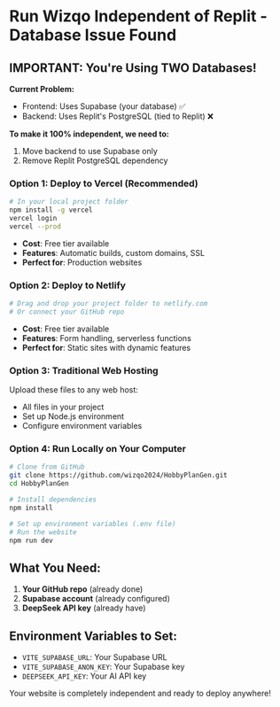 # Run Wizqo Independent of Replit - Database Issue Found

## IMPORTANT: You're Using TWO Databases!

**Current Problem:**
- Frontend: Uses Supabase (your database) ✅
- Backend: Uses Replit's PostgreSQL (tied to Replit) ❌

**To make it 100% independent, we need to:**
1. Move backend to use Supabase only
2. Remove Replit PostgreSQL dependency

### Option 1: Deploy to Vercel (Recommended)
```bash
# In your local project folder
npm install -g vercel
vercel login
vercel --prod
```
- **Cost**: Free tier available
- **Features**: Automatic builds, custom domains, SSL
- **Perfect for**: Production websites

### Option 2: Deploy to Netlify
```bash
# Drag and drop your project folder to netlify.com
# Or connect your GitHub repo
```
- **Cost**: Free tier available
- **Features**: Form handling, serverless functions
- **Perfect for**: Static sites with dynamic features

### Option 3: Traditional Web Hosting
Upload these files to any web host:
- All files in your project
- Set up Node.js environment
- Configure environment variables

### Option 4: Run Locally on Your Computer
```bash
# Clone from GitHub
git clone https://github.com/wizqo2024/HobbyPlanGen.git
cd HobbyPlanGen

# Install dependencies
npm install

# Set up environment variables (.env file)
# Run the website
npm run dev
```

## What You Need:
1. **Your GitHub repo** (already done)
2. **Supabase account** (already configured)
3. **DeepSeek API key** (already have)

## Environment Variables to Set:
- `VITE_SUPABASE_URL`: Your Supabase URL
- `VITE_SUPABASE_ANON_KEY`: Your Supabase key
- `DEEPSEEK_API_KEY`: Your AI API key

Your website is completely independent and ready to deploy anywhere!